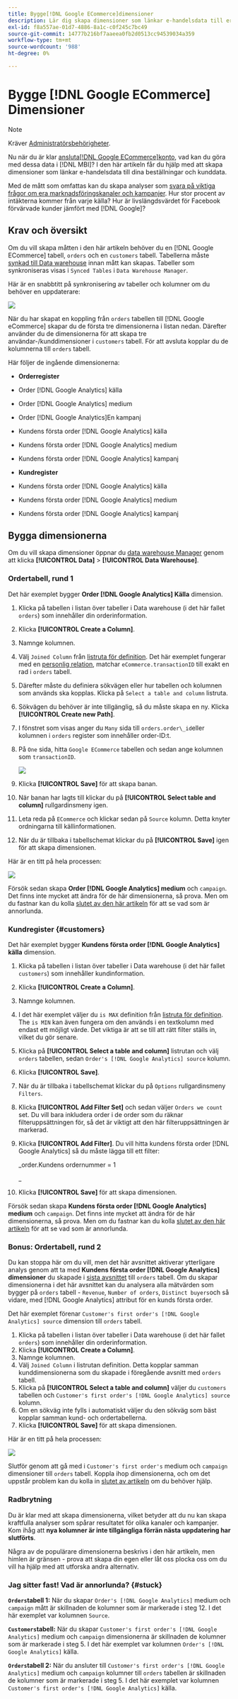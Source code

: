 ```yaml
---
title: Bygge[!DNL Google ECommerce]dimensioner
description: Lär dig skapa dimensioner som länkar e-handelsdata till era order och kunddata.
exl-id: f8a557ae-01d7-4886-8a1c-c0f245c7bc49
source-git-commit: 14777b216bf7aaeea0fb2d0513cc94539034a359
workflow-type: tm+mt
source-wordcount: '988'
ht-degree: 0%

---
```


# Bygge [!DNL Google ECommerce] Dimensioner

>[!NOTE]
>
>Kräver [Administratörsbehörigheter](../../administrator/user-management/user-management.md).

Nu när du är klar [ansluta[!DNL Google ECommerce]konto](../../data-analyst/importing-data/integrations/google-ecommerce.md), vad kan du göra med dessa data i [!DNL MBI]? I den här artikeln får du hjälp med att skapa dimensioner som länkar e-handelsdata till dina beställningar och kunddata.

Med de mått som omfattas kan du skapa analyser som [svara på viktiga frågor om era marknadsföringskanaler och kampanjer](../../data-analyst/analysis/most-value-source-channel.md). Hur stor procent av intäkterna kommer från varje källa? Hur är livslängdsvärdet för Facebook förvärvade kunder jämfört med [!DNL Google]?

## Krav och översikt

Om du vill skapa måtten i den här artikeln behöver du en [!DNL Google ECommerce] tabell, `orders` och en `customers` tabell. Tabellerna måste [synkad till Data warehouse](../../data-analyst/data-warehouse-mgr/tour-dwm.md) innan mått kan skapas. Tabeller som synkroniseras visas i `Synced Tables` i `Data Warehouse Manager`.

Här är en snabbtitt på synkronisering av tabeller och kolumner om du behöver en uppdaterare:

![](../../assets/Syncing_New_Columns.gif)

När du har skapat en koppling från `orders` tabellen till [!DNL Google eCommerce] skapar du de första tre dimensionerna i listan nedan. Därefter använder du de dimensionerna för att skapa tre användar-/kunddimensioner i `customers` tabell. För att avsluta kopplar du de kolumnerna till `orders` tabell.

Här följer de ingående dimensionerna:

* **Orderregister**

* Order [!DNL Google Analytics] källa
* Order [!DNL Google Analytics] medium
* Order [!DNL Google Analytics]En kampanj
* Kundens första order [!DNL Google Analytics] källa
* Kundens första order [!DNL Google Analytics] medium
* Kundens första order [!DNL Google Analytics] kampanj

* **Kundregister**

* Kundens första order [!DNL Google Analytics] källa
* Kundens första order [!DNL Google Analytics] medium
* Kundens första order [!DNL Google Analytics] kampanj

## Bygga dimensionerna

Om du vill skapa dimensioner öppnar du [data warehouse Manager](../data-warehouse-mgr/tour-dwm.md) genom att klicka **[!UICONTROL Data]** > **[!UICONTROL Data Warehouse]**.

### Ordertabell, rund 1

Det här exemplet bygger **Order [!DNL Google Analytics] Källa** dimension.

1. Klicka på tabellen i listan över tabeller i Data warehouse (i det här fallet `orders`) som innehåller din orderinformation.
1. Klicka **[!UICONTROL Create a Column]**.
1. Namnge kolumnen.
1. Välj `Joined Column` från [listruta för definition](../data-warehouse-mgr/calc-column-types.md). Det här exemplet fungerar med en [personlig relation](../data-warehouse-mgr/table-relationships.md), matchar `eCommerce.transactionID` till exakt en rad i `orders` tabell.
1. Därefter måste du definiera sökvägen eller hur tabellen och kolumnen som används ska kopplas. Klicka på `Select a table and column` listruta.
1. Sökvägen du behöver är inte tillgänglig, så du måste skapa en ny. Klicka **[!UICONTROL Create new Path]**.
1. I fönstret som visas anger du `Many` sida till `orders.order\_id`eller kolumnen i `orders` register som innehåller order-ID:t.
1. På `One` sida, hitta `Google ECommerce` tabellen och sedan ange kolumnen som `transactionID`.

   ![](../../assets/google-ecommerce-table.png)

1. Klicka **[!UICONTROL Save]** för att skapa banan.
1. När banan har lagts till klickar du på **[!UICONTROL Select table and column]** rullgardinsmeny igen.
1. Leta reda på `ECommerce` och klickar sedan på `Source` kolumn. Detta knyter ordningarna till källinformationen.
1. När du är tillbaka i tabellschemat klickar du på **[!UICONTROL Save]** igen för att skapa dimensionen.

Här är en titt på hela processen:

![](../../assets/help_center.gif)

Försök sedan skapa **Order [!DNL Google Analytics] medium** och `campaign`. Det finns inte mycket att ändra för de här dimensionerna, så prova. Men om du fastnar kan du kolla [slutet av den här artikeln](#stuck) för att se vad som är annorlunda.

### Kundregister {#customers}

Det här exemplet bygger **Kundens första order [!DNL Google Analytics] källa** dimension.

1. Klicka på tabellen i listan över tabeller i Data warehouse (i det här fallet `customers`) som innehåller kundinformation.
1. Klicka **[!UICONTROL Create a Column]**.
1. Namnge kolumnen.
1. I det här exemplet väljer du `is MAX` definition från [listruta för definition](../../data-analyst/data-warehouse-mgr/calc-column-types.md). The `is MIN` kan även fungera om den används i en textkolumn med endast ett möjligt värde. Det viktiga är att se till att rätt filter ställs in, vilket du gör senare.
1. Klicka på **[!UICONTROL Select a table and column]** listrutan och välj `orders` tabellen, sedan `Order's [!DNL Google Analytics] source` kolumn.
1. Klicka **[!UICONTROL Save]**.
1. När du är tillbaka i tabellschemat klickar du på `Options` rullgardinsmeny `Filters`.
1. Klicka **[!UICONTROL Add Filter Set]** och sedan väljer `Orders we count` set. Du vill bara inkludera order i de order som du räknar filteruppsättningen för, så det är viktigt att den här filteruppsättningen är markerad.
1. Klicka **[!UICONTROL Add Filter]**. Du vill hitta kundens första order [!DNL Google Analytics] så du måste lägga till ett filter:

   _order.Kundens ordernummer = 1

   _
1. Klicka **[!UICONTROL Save]** för att skapa dimensionen.

Försök sedan skapa **Kundens första order [!DNL Google Analytics] medium** och `campaign`. Det finns inte mycket att ändra för de här dimensionerna, så prova. Men om du fastnar kan du kolla [slutet av den här artikeln](#stuck) för att se vad som är annorlunda.

### Bonus: Ordertabell, rund 2

Du kan stoppa här om du vill, men det här avsnittet aktiverar ytterligare analys genom att ta med **Kundens första order [!DNL Google Analytics] dimensioner** du skapade i [sista avsnittet](#customers) till `orders` tabell. Om du skapar dimensionerna i det här avsnittet kan du analysera alla mätvärden som bygger på `orders` tabell - `Revenue`, `Number of orders`, `Distinct buyers`och så vidare, med [!DNL Google Analytics] attribut för en kunds första order.

Det här exemplet förenar `Customer's first order's [!DNL Google Analytics] source` dimension till `orders` tabell.

1. Klicka på tabellen i listan över tabeller i Data warehouse (i det här fallet `orders`) som innehåller din orderinformation.
1. Klicka **[!UICONTROL Create a Column]**.
1. Namnge kolumnen.
1. Välj `Joined Column` i listrutan definition. Detta kopplar samman kunddimensionerna som du skapade i föregående avsnitt med `orders` tabell.
1. Klicka på **[!UICONTROL Select a table and column]** väljer du `customers` tabellen och `Customer's first order's [!DNL Google Analytics] source` kolumn.
1. Om en sökväg inte fylls i automatiskt väljer du den sökväg som bäst kopplar samman kund- och ordertabellerna.
1. Klicka **[!UICONTROL Save]** för att skapa dimensionen.

Här är en titt på hela processen:

![](../../assets/help_center2.gif)

Slutför genom att gå med i `Customer's first order's` medium och `campaign` dimensioner till `orders` tabell. Koppla ihop dimensionerna, och om det uppstår problem kan du kolla in [slutet av artikeln](#stuck) om du behöver hjälp.

### Radbrytning

Du är klar med att skapa dimensionerna, vilket betyder att du nu kan skapa kraftfulla analyser som spårar resultatet för olika kanaler och kampanjer. Kom ihåg att **nya kolumner är inte tillgängliga förrän nästa uppdatering har slutförts**.

Några av de populärare dimensionerna beskrivs i den här artikeln, men himlen är gränsen - prova att skapa din egen eller låt oss plocka oss om du vill ha hjälp med att utforska andra alternativ. 

### Jag sitter fast! Vad är annorlunda? {#stuck}

**`Orders`tabell 1:** När du skapar `Order's [!DNL Google Analytics]` medium och `campaign` mått är skillnaden de kolumner som är markerade i steg 12. I det här exemplet var kolumnen `Source`.

**`Customers`tabell:** När du skapar `Customer's first order's [!DNL Google Analytics]` medium och `campaign` dimensionerna är skillnaden de kolumner som är markerade i steg 5. I det här exemplet var kolumnen `Order's [!DNL Google Analytics]` källa.

**`Orders`tabell 2:** När du ansluter till `Customer's first order's [!DNL Google Analytics]` medium och `campaign` kolumner till `orders` tabellen är skillnaden de kolumner som är markerade i steg 5. I det här exemplet var kolumnen `Customer's first order's [!DNL Google Analytics]` källa.
